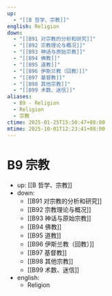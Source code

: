 ```yaml
---
up:
  - "[[B 哲学、宗教]]"
english: Religion
down:
  - "[[B91 对宗教的分析和研究]]"
  - "[[B92 宗教理论与概况]]"
  - "[[B93 神话与原始宗教]]"
  - "[[B94 佛教]]"
  - "[[B95 道教]]"
  - "[[B96 伊斯兰教（回教）]]"
  - "[[B97 基督教]]"
  - "[[B98 其他宗教]]"
  - "[[B99 术数、迷信]]"
aliases:
  - B9 - Religion
  - Religion
  - 宗教
ctime: 2025-01-25T15:50:47+08:00
mtime: 2025-10-01T12:23:41+08:00
---
```


# B9 宗教

- up: [[B 哲学、宗教]]
- down:
	- [[B91 对宗教的分析和研究]]
	- [[B92 宗教理论与概况]]
	- [[B93 神话与原始宗教]]
	- [[B94 佛教]]
	- [[B95 道教]]
	- [[B96 伊斯兰教（回教）]]
	- [[B97 基督教]]
	- [[B98 其他宗教]]
	- [[B99 术数、迷信]]
- english:
	- Religion
